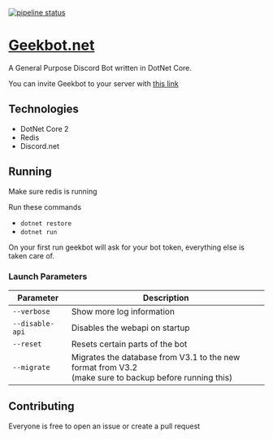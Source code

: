 [![pipeline status](https://git.boerlage.me/open/Geekbot.net/badges/master/pipeline.svg)](https://git.boerlage.me/open/Geekbot.net/commits/master)

# [Geekbot.net](https://geekbot.pizzaandcoffee.rocks/)

A General Purpose Discord Bot written in DotNet Core.

You can invite Geekbot to your server with [this link](https://discordapp.com/oauth2/authorize?client_id=171249478546882561&scope=bot&permissions=1416834054)

## Technologies

* DotNet Core 2
* Redis
* Discord.net

## Running

Make sure redis is running

Run these commands

* `dotnet restore`
* `dotnet run`

On your first run geekbot will ask for your bot token, everything else is taken care of.

### Launch Parameters

| Parameter | Description |
| --- | --- |
| `--verbose` | Show more log information |
| `--disable-api` | Disables the webapi on startup |
| `--reset` | Resets certain parts of the bot |
| `--migrate` | Migrates the database from V3.1 to the new format from V3.2<br> (make sure to backup before running this) | 

## Contributing

Everyone is free to open an issue or create a pull request
